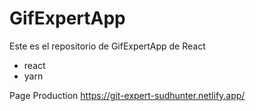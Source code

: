 # GifExpertApp

Este es el repositorio de GifExpertApp de React

- react
- yarn
  

Page Production https://git-expert-sudhunter.netlify.app/